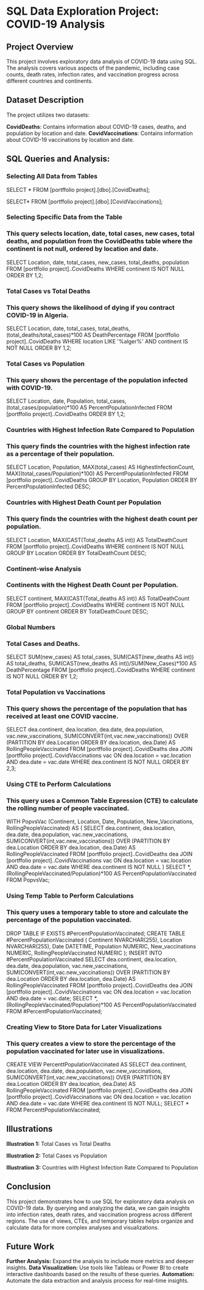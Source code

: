 # SQL Data Exploration Project: COVID-19 Analysis
## Project Overview
This project involves exploratory data analysis of COVID-19 data using SQL. The analysis covers various aspects of the pandemic, including case counts, death rates, infection rates, and vaccination progress across different countries and continents.

## Dataset Description
The project utilizes two datasets:

**CovidDeaths**: Contains information about COVID-19 cases, deaths, and population by location and date.
**CovidVaccinations**: Contains information about COVID-19 vaccinations by location and date.
## SQL Queries and Analysis:
### Selecting All Data from Tables
SELECT *
FROM [portffolio project].[dbo].[CovidDeaths];

SELECT* 
FROM [portffolio project].[dbo].[CovidVaccinations];

### Selecting Specific Data from the Table
### This query selects location, date, total cases, new cases, total deaths, and population from the CovidDeaths table where the continent is not null, ordered by location and date.
SELECT Location, date, total_cases, new_cases, total_deaths, population
FROM [portffolio project]..CovidDeaths
WHERE continent IS NOT NULL 
ORDER BY 1,2;

### Total Cases vs Total Deaths
### This query shows the likelihood of dying if you contract COVID-19 in Algeria.
SELECT Location, date, total_cases, total_deaths, (total_deaths/total_cases)*100 AS DeathPercentage
FROM [portffolio project]..CovidDeaths
WHERE location LIKE '%alger%'
AND continent IS NOT NULL 
ORDER BY 1,2;

### Total Cases vs Population
### This query shows the percentage of the population infected with COVID-19.
SELECT Location, date, Population, total_cases, (total_cases/population)*100 AS PercentPopulationInfected
FROM [portffolio project]..CovidDeaths
ORDER BY 1,2;

### Countries with Highest Infection Rate Compared to Population
### This query finds the countries with the highest infection rate as a percentage of their population.
SELECT Location, Population, MAX(total_cases) AS HighestInfectionCount, MAX((total_cases/Population)*100) AS PercentPopulationInfected
FROM [portffolio project]..CovidDeaths
GROUP BY Location, Population
ORDER BY PercentPopulationInfected DESC;

### Countries with Highest Death Count per Population
### This query finds the countries with the highest death count per population.
SELECT Location, MAX(CAST(Total_deaths AS int)) AS TotalDeathCount
FROM [portffolio project]..CovidDeaths
WHERE continent IS NOT NULL 
GROUP BY Location
ORDER BY TotalDeathCount DESC;

### Continent-wise Analysis
### Continents with the Highest Death Count per Population.
SELECT continent, MAX(CAST(Total_deaths AS int)) AS TotalDeathCount
FROM [portffolio project]..CovidDeaths
WHERE continent IS NOT NULL 
GROUP BY continent
ORDER BY TotalDeathCount DESC;

### Global Numbers
### Total Cases and Deaths.
SELECT SUM(new_cases) AS total_cases, SUM(CAST(new_deaths AS int)) AS total_deaths, SUM(CAST(new_deaths AS int))/SUM(New_Cases)*100 AS DeathPercentage
FROM [portffolio project]..CovidDeaths
WHERE continent IS NOT NULL 
ORDER BY 1,2;

### Total Population vs Vaccinations
### This query shows the percentage of the population that has received at least one COVID vaccine.
SELECT dea.continent, dea.location, dea.date, dea.population, vac.new_vaccinations, 
SUM(CONVERT(int,vac.new_vaccinations)) OVER (PARTITION BY dea.Location ORDER BY dea.location, dea.Date) AS RollingPeopleVaccinated
FROM [portffolio project]..CovidDeaths dea
JOIN [portffolio project]..CovidVaccinations vac ON dea.location = vac.location AND dea.date = vac.date
WHERE dea.continent IS NOT NULL 
ORDER BY 2,3;

### Using CTE to Perform Calculations
### This query uses a Common Table Expression (CTE) to calculate the rolling number of people vaccinated.
WITH PopvsVac (Continent, Location, Date, Population, New_Vaccinations, RollingPeopleVaccinated) AS
(
  SELECT dea.continent, dea.location, dea.date, dea.population, vac.new_vaccinations, 
  SUM(CONVERT(int,vac.new_vaccinations)) OVER (PARTITION BY dea.Location ORDER BY dea.location, dea.Date) AS RollingPeopleVaccinated
  FROM [portffolio project]..CovidDeaths dea
  JOIN [portffolio project]..CovidVaccinations vac ON dea.location = vac.location AND dea.date = vac.date
  WHERE dea.continent IS NOT NULL 
)
SELECT *, (RollingPeopleVaccinated/Population)*100 AS PercentPopulationVaccinated
FROM PopvsVac;

### Using Temp Table to Perform Calculations
### This query uses a temporary table to store and calculate the percentage of the population vaccinated.
DROP TABLE IF EXISTS #PercentPopulationVaccinated;
CREATE TABLE #PercentPopulationVaccinated
(
  Continent NVARCHAR(255),
  Location NVARCHAR(255),
  Date DATETIME,
  Population NUMERIC,
  New_vaccinations NUMERIC,
  RollingPeopleVaccinated NUMERIC
);
INSERT INTO #PercentPopulationVaccinated
SELECT dea.continent, dea.location, dea.date, dea.population, vac.new_vaccinations, 
SUM(CONVERT(int,vac.new_vaccinations)) OVER (PARTITION BY dea.Location ORDER BY dea.location, dea.Date) AS RollingPeopleVaccinated
FROM [portffolio project]..CovidDeaths dea
JOIN [portffolio project]..CovidVaccinations vac ON dea.location = vac.location AND dea.date = vac.date;
SELECT *, (RollingPeopleVaccinated/Population)*100 AS PercentPopulationVaccinated
FROM #PercentPopulationVaccinated;

### Creating View to Store Data for Later Visualizations
### This query creates a view to store the percentage of the population vaccinated for later use in visualizations.
CREATE VIEW PercenttPopulationVaccinated AS
SELECT dea.continent, dea.location, dea.date, dea.population, vac.new_vaccinations, 
SUM(CONVERT(int,vac.new_vaccinations)) OVER (PARTITION BY dea.Location ORDER BY dea.location, dea.Date) AS RollingPeopleVaccinated
FROM [portffolio project]..CovidDeaths dea
JOIN [portffolio project]..CovidVaccinations vac ON dea.location = vac.location AND dea.date = vac.date
WHERE dea.continent IS NOT NULL;
SELECT * FROM PercenttPopulationVaccinated;

## Illustrations


**Illustration 1:** Total Cases vs Total Deaths


**Illustration 2:** Total Cases vs Population


**Illustration 3:** Countries with Highest Infection Rate Compared to Population

## Conclusion
This project demonstrates how to use SQL for exploratory data analysis on COVID-19 data. By querying and analyzing the data, we can gain insights into infection rates, death rates, and vaccination progress across different regions. The use of views, CTEs, and temporary tables helps organize and calculate data for more complex analyses and visualizations.

## Future Work
**Further Analysis:** Expand the analysis to include more metrics and deeper insights.
**Data Visualization:** Use tools like Tableau or Power BI to create interactive dashboards based on the results of these queries.
**Automation:** Automate the data extraction and analysis process for real-time insights.
